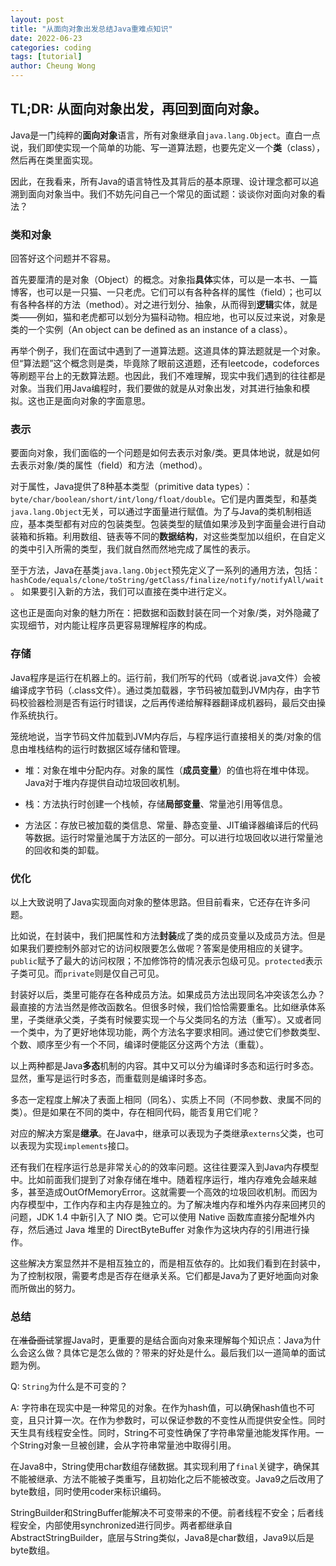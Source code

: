 ```yaml
---
layout: post
title: "从面向对象出发总结Java重难点知识"
date: 2022-06-23
categories: coding
tags: [tutorial]
author: Cheung Wong
---
```


## TL;DR: 从面向对象出发，再回到面向对象。

Java是一门纯粹的**面向对象**语言，所有对象继承自```java.lang.Object```。直白一点说，我们即使实现一个简单的功能、写一道算法题，也要先定义一个**类**（class），然后再在类里面实现。

因此，在我看来，所有Java的语言特性及其背后的基本原理、设计理念都可以追溯到面向对象当中。我们不妨先问自己一个常见的面试题：谈谈你对面向对象的看法？

### 类和对象
回答好这个问题并不容易。

首先要厘清的是对象（Object）的概念。对象指**具体**实体，可以是一本书、一篇博客，也可以是一只猫、一只老虎。它们可以有各种各样的属性（field）；也可以有各种各样的方法（method）。对之进行划分、抽象，从而得到**逻辑**实体，就是类——例如，猫和老虎都可以划分为猫科动物。相应地，也可以反过来说，对象是类的一个实例（An object can be defined as an instance of a class）。

再举个例子，我们在面试中遇到了一道算法题。这道具体的算法题就是一个对象。但“算法题”这个概念则是类，毕竟除了眼前这道题，还有leetcode，codeforces等刷题平台上的无数算法题。也因此，我们不难理解，现实中我们遇到的往往都是对象。当我们用Java编程时，我们要做的就是从对象出发，对其进行抽象和模拟。这也正是面向对象的字面意思。

### 表示
要面向对象，我们面临的一个问题是如何去表示对象/类。更具体地说，就是如何去表示对象/类的属性（field）和方法（method）。

对于属性，Java提供了8种基本类型（primitive data types）：```byte/char/boolean/short/int/long/float/double```。它们是内置类型，和基类```java.lang.Object```无关，可以通过字面量进行赋值。为了与Java的类机制相适应，基本类型都有对应的包装类型。包装类型的赋值如果涉及到字面量会进行自动装箱和拆箱。利用数组、链表等不同的**数据结构**，对这些类型加以组织，在自定义的类中引入所需的类型，我们就自然而然地完成了属性的表示。

至于方法，Java在基类```java.lang.Object```预先定义了一系列的通用方法，包括：```hashCode/equals/clone/toString/getClass/finalize/notify/notifyAll/wait```。
如果要引入新的方法，我们可以直接在类中进行定义。

这也正是面向对象的魅力所在：把数据和函数封装在同一个对象/类，对外隐藏了实现细节，对内能让程序员更容易理解程序的构成。

### 存储
Java程序是运行在机器上的。运行前，我们所写的代码（或者说.java文件）会被编译成字节码（.class文件）。通过类加载器，字节码被加载到JVM内存，由字节码校验器检测是否有运行时错误，之后再传递给解释器翻译成机器码，最后交由操作系统执行。

笼统地说，当字节码文件加载到JVM内存后，与程序运行直接相关的类/对象的信息由堆栈结构的运行时数据区域存储和管理。

- 堆：对象在堆中分配内存。对象的属性（**成员变量**）的值也将在堆中体现。Java对于堆内存提供自动垃圾回收机制。

- 栈：方法执行时创建一个栈帧，存储**局部变量**、常量池引用等信息。

- 方法区：存放已被加载的类信息、常量、静态变量、JIT编译器编译后的代码等数据。运行时常量池属于方法区的一部分。可以进行垃圾回收以进行常量池的回收和类的卸载。

### 优化
以上大致说明了Java实现面向对象的整体思路。但目前看来，它还存在许多问题。

比如说，在封装中，我们把属性和方法**封装**成了类的成员变量以及成员方法。但是如果我们要控制外部对它的访问权限要怎么做呢？答案是使用相应的关键字。```public```赋予了最大的访问权限；不加修饰符的情况表示包级可见。```protected```表示子类可见。而```private```则是仅自己可见。

封装好以后，类里可能存在各种成员方法。如果成员方法出现同名冲突该怎么办？最直接的方法当然是修改函数名。但很多时候，我们恰恰需要重名。比如继承体系里，子类继承父类，子类有时候要实现一个与父类同名的方法（重写）。又或者同一个类中，为了更好地体现功能，两个方法名字要求相同。通过使它们参数类型、个数、顺序至少有一个不同，编译时便能区分这两个方法（重载）。

以上两种都是Java**多态**机制的内容。其中又可以分为编译时多态和运行时多态。显然，重写是运行时多态，而重载则是编译时多态。

多态一定程度上解决了表面上相同（同名）、实质上不同（不同参数、隶属不同的类）。但是如果在不同的类中，存在相同代码，能否复用它们呢？

对应的解决方案是**继承**。在Java中，继承可以表现为子类继承```externs```父类，也可以表现为实现```implements```接口。

还有我们在程序运行总是非常关心的的效率问题。这往往要深入到Java内存模型中。比如前面我们提到了对象存储在堆中。随着程序运行，堆内存难免会越来越多，甚至造成OutOfMemoryError。这就需要一个高效的垃圾回收机制。而因为内存模型中，工作内存和主内存是独立的。为了解决堆内存和堆外内存来回拷贝的问题，JDK 1.4 中新引入了 NIO 类。它可以使用 Native 函数库直接分配堆外内存，然后通过 Java 堆里的 DirectByteBuffer 对象作为这块内存的引用进行操作。

这些解决方案显然并不是相互独立的，而是相互依存的。比如我们看到在封装中，为了控制权限，需要考虑是否存在继承关系。它们都是Java为了更好地面向对象而所做出的努力。

### 总结
在~~准备面试~~掌握Java时，更重要的是结合面向对象来理解每个知识点：Java为什么会这么做？具体它是怎么做的？带来的好处是什么。最后我们以一道简单的面试题为例。

Q: ```String```为什么是不可变的？

A: 字符串在现实中是一种常见的对象。在作为hash值，可以确保hash值也不可变，且只计算一次。在作为参数时，可以保证参数的不变性从而提供安全性。同时天生具有线程安全性。同时，String不可变性确保了字符串常量池能发挥作用。一个String对象一旦被创建，会从字符串常量池中取得引用。

在Java8中，String使用char数组存储数据。其实现利用了```final```关键字，确保其不能被继承、方法不能被子类重写，且初始化之后不能被改变。Java9之后改用了byte数组，同时使用coder来标识编码。

StringBuilder和StringBuffer能解决不可变带来的不便。前者线程不安全；后者线程安全，内部使用synchronized进行同步。两者都继承自AbstractStringBuilder，底层与String类似，Java8是char数组，Java9以后是byte数组。


